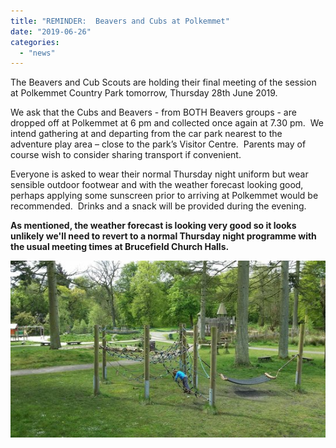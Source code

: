 ```yaml
---
title: "REMINDER:  Beavers and Cubs at Polkemmet"
date: "2019-06-26"
categories: 
  - "news"
---
```


The Beavers and Cub Scouts are holding their final meeting of the session at Polkemmet Country Park tomorrow, Thursday 28th June 2019.

We ask that the Cubs and Beavers - from BOTH Beavers groups - are dropped off at Polkemmet at 6 pm and collected once again at 7.30 pm.  We intend gathering at and departing from the car park nearest to the adventure play area – close to the park’s Visitor Centre.  Parents may of course wish to consider sharing transport if convenient.

Everyone is asked to wear their normal Thursday night uniform but wear sensible outdoor footwear and with the weather forecast looking good, perhaps applying some sunscreen prior to arriving at Polkemmet would be recommended.  Drinks and a snack will be provided during the evening.

**As mentioned, the weather forecast is looking very good so it looks unlikely we'll need to revert to a normal Thursday night programme with the usual meeting times at Brucefield Church Halls.**

![](images/02033-polkemmet.jpg)
